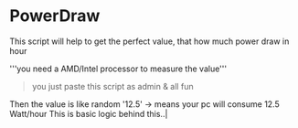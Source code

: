 # PowerDraw
This script will help to get the perfect value, that how much power draw in hour

'''you need a AMD/Intel processor to measure the value'''
>you just paste this script as admin & all fun

Then the value is like random '12.5' -> means your pc will consume 12.5 Watt/hour
This is basic logic behind this..|
